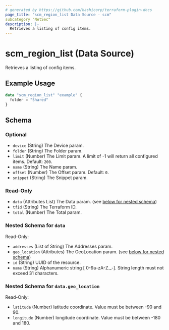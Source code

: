 ```yaml
---
# generated by https://github.com/hashicorp/terraform-plugin-docs
page_title: "scm_region_list Data Source - scm"
subcategory "NetSec"
description: |-
  Retrieves a listing of config items.
---
```


# scm_region_list (Data Source)

Retrieves a listing of config items.

## Example Usage

```terraform
data "scm_region_list" "example" {
  folder = "Shared"
}
```

<!-- schema generated by tfplugindocs -->
## Schema

### Optional

- `device` (String) The Device param.
- `folder` (String) The Folder param.
- `limit` (Number) The Limit param. A limit of -1 will return all configured items. Default: `200`.
- `name` (String) The Name param.
- `offset` (Number) The Offset param. Default: `0`.
- `snippet` (String) The Snippet param.

### Read-Only

- `data` (Attributes List) The Data param. (see [below for nested schema](#nestedatt--data))
- `tfid` (String) The Terraform ID.
- `total` (Number) The Total param.

<a id="nestedatt--data"></a>
### Nested Schema for `data`

Read-Only:

- `addresses` (List of String) The Addresses param.
- `geo_location` (Attributes) The GeoLocation param. (see [below for nested schema](#nestedatt--data--geo_location))
- `id` (String) UUID of the resource.
- `name` (String) Alphanumeric string [ 0-9a-zA-Z._-]. String length must not exceed 31 characters.

<a id="nestedatt--data--geo_location"></a>
### Nested Schema for `data.geo_location`

Read-Only:

- `latitude` (Number) latitude coordinate. Value must be between -90 and 90.
- `longitude` (Number) longitude coordinate. Value must be between -180 and 180.

